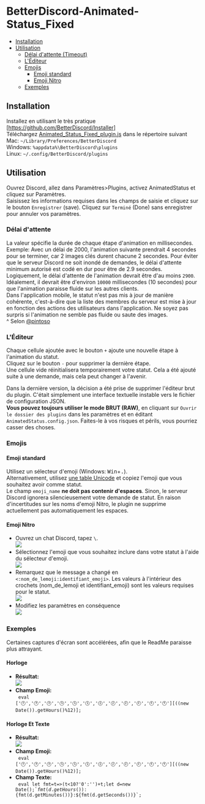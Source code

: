 # BetterDiscord-Animated-Status_Fixed

* [Installation](#installation)
* [Utilisation](#utilisation)
  * [Délai d'attente (Timeout)](#délai-dattente)
  * [L'Éditeur](#léditeur)
  * [Emojis](#emojis)
    * [Emoji standard](#emoji-standard)
    * [Emoji Nitro](#emoji-nitro)
  * [Exemples](#exemples)

## Installation
Installez en utilisant le très pratique [https://github.com/BetterDiscord/Installer] \
Téléchargez [Animated_Status_Fixed_plugin.js](/Animated_Status_Fixed_plugin.js?raw=true) dans le répertoire suivant \
Mac: `~/Library/Preferences/BetterDiscord`\
Windows: `%appdata%\BetterDiscord\plugins`\
Linux: `~/.config/BetterDiscord/plugins`

## Utilisation
Ouvrez Discord, allez dans Paramètres\>Plugins, activez AnimatedStatus et cliquez sur Paramètres.\
Saisissez les informations requises dans les champs de saisie et cliquez sur le bouton `Enregistrer` (save).
Cliquez sur `Terminé` (Done) sans enregistrer pour annuler vos paramètres.


### Délai d'attente
La valeur spécifie la durée de chaque étape d'animation en millisecondes.
Exemple: Avec un délai de 2000, l'animation suivante prendrait 4 secondes pour se terminer, car 2 images clés durent chacune 2 secondes.
Pour éviter que le serveur Discord ne soit inondé de demandes, le délai d'attente minimum autorisé est codé en dur pour être de 2.9 secondes. \
Logiquement, le délai d'attente de l'animation devrait être d'au moins `2900`. Idéalement, il devrait être d'environ `10000` millisecondes (10 secondes) pour que l'animation paraisse fluide sur les autres clients. \
Dans l'application mobile, le statut n'est pas mis à jour de manière cohérente, c'est-à-dire que la liste des membres du serveur est mise à jour en fonction des actions des utilisateurs dans l'application. Ne soyez pas surpris si l'animation ne semble pas fluide ou saute des images. \
^ Selon [@pintoso](https://github.com/pintoso)

### L'Éditeur
Chaque cellule ajoutée avec le bouton `+` ajoute une nouvelle étape à l'animation du statut. \
Cliquez sur le bouton `-` pour supprimer la dernière étape. \
Une cellule vide réinitialisera temporairement votre statut. Cela a été ajouté suite à une demande, mais cela peut changer à l'avenir.

Dans la dernière version, la décision a été prise de supprimer l'éditeur brut du plugin. C'était simplement une interface textuelle instable vers le fichier de configuration JSON. \
**Vous pouvez toujours utiliser le mode BRUT (RAW)**, en cliquant sur `Ouvrir le dossier des plugins` dans les paramètres et en éditant `AnimatedStatus.config.json`. Faites-le à vos risques et périls, vous pourriez casser des choses.

### Emojis
#### Emoji standard
Utilisez un sélecteur d'emoji (Windows: <kbd>Win</kbd>+<kbd>.</kbd>). \
Alternativement, utilisez [une table Unicode](https://unicode.org/emoji/charts/full-emoji-list.html) et copiez l'emoji que vous souhaitez avoir comme statut. \
Le champ `emoji_name` **ne doit pas contenir d'espaces**. Sinon, le serveur Discord ignorera silencieusement votre demande de statut.
En raison d'incertitudes sur les noms d'emoji Nitro, le plugin ne supprime actuellement pas automatiquement les espaces.

#### Emoji Nitro
- Ouvrez un chat Discord, tapez `\`. \
  <img src="Screenshots/nitro0.png">
- Sélectionnez l'emoji que vous souhaitez inclure dans votre statut à l'aide du sélecteur d'emoji. \
  <img src="Screenshots/nitro1.png">
- Remarquez que le message a changé en `<:nom_de_lemoji:identifiant_emoji>`. Les valeurs à l'intérieur des crochets (nom_de_lemoji et identifiant_emoji) sont les valeurs requises pour le statut. \
  <img src="Screenshots/nitro2.png">
- Modifiez les paramètres en conséquence \
  <img src="Screenshots/nitro3.png">

### Exemples
Certaines captures d'écran sont accélérées, afin que le ReadMe paraisse plus attrayant.

#### Horloge
- **Résultat:** \
  <img src="Screenshots/JS_Clock.gif">
- **Champ Emoji:** \
  <code> eval ['🕛','🕐','🕑','🕒','🕓','🕔','🕕','🕖','🕗','🕘','🕙','🕚'][((new Date()).getHours()%12)]; </code>

#### Horloge Et Texte
- **Résultat:** \
  <img src="Screenshots/JS_ClockText.png">
- **Champ Emoji:** \
  <code> eval ['🕛','🕐','🕑','🕒','🕓','🕔','🕕','🕖','🕗','🕘','🕙','🕚'][((new Date()).getHours()%12)]; </code>
- **Champ Texte:** \
  <code> eval let fmt=t=>(t<10?'0':'')+t;let d=new Date();\`${fmt(d.getHours())}:${fmt(d.getMinutes())}:${fmt(d.getSeconds())}\`; </code>
